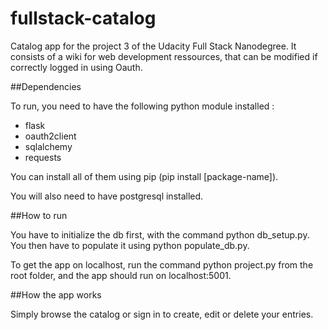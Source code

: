 # fullstack-catalog

Catalog app for the project 3 of the Udacity Full Stack Nanodegree. It consists of a wiki for web development ressources, that can be modified if correctly logged in using Oauth.

##Dependencies

To run, you need to have the following python module installed :
* flask
* oauth2client
* sqlalchemy
* requests

You can install all of them using pip (pip install [package-name]).

You will also need to have postgresql installed.

##How to run

You have to initialize the db first, with the command python db_setup.py. You then have to populate it using python populate_db.py.

To get the app on localhost, run the command python project.py from the root folder, and the app should run on localhost:5001.

##How the app works

Simply browse the catalog or sign in to create, edit or delete your entries.
